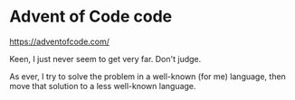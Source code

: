 # Advent of Code code

https://adventofcode.com/

Keen, I just never seem to get very far.  Don't judge.

As ever, I try to solve the problem in a well-known (for me) language, then move that solution to a less well-known language.
